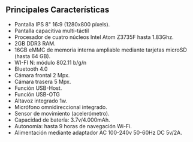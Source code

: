 ## Principales Características

* Pantalla IPS 8" 16:9 (1280x800 píxels).
* Pantalla capacitiva multi-táctil
* Procesador de cuatro núcleos Intel Atom Z3735F hasta 1.83Ghz.
* 2GB DDR3 RAM.
* 16GB eMMC de memoria interna ampliable mediante tarjetas microSD (hasta 64 GB).
* WI-FI N: módulo 802.11 b/g/n
* Bluetooth 4.0
* Cámara frontal 2 Mpx.
* Cámara trasera  5 Mpx.
* Función USB-Host.
* Función USB-OTG
* Altavoz integrado 1w.
* Micrófono omnidireccional integrado.
* Sensor de movimiento (acelerómetro).
* Capacidad de batería: 3.7v/4.000mAh.
* Autonomía: hasta 9 horas de navegación Wi-Fi.
* Alimentación mediante adaptador AC 100-240v 50-60Hz DC 5v/2A.
